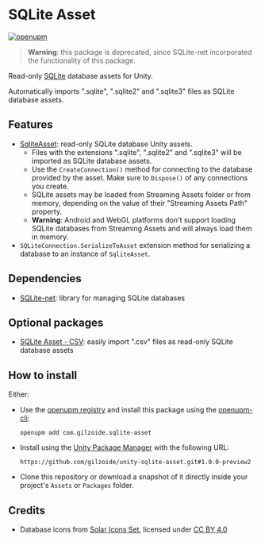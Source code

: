 # SQLite Asset
[![openupm](https://img.shields.io/npm/v/com.gilzoide.sqlite-asset?label=openupm&registry_uri=https://package.openupm.com)](https://openupm.com/packages/com.gilzoide.sqlite-asset/)

> **Warning**: this package is deprecated, since SQLite-net incorporated the functionality of this package.

Read-only [SQLite](https://sqlite.org/) database assets for Unity.

Automatically imports ".sqlite", ".sqlite2" and ".sqlite3" files as SQLite database assets.


## Features
- [SqliteAsset](Runtime/SqliteAsset.cs): read-only SQLite database Unity assets.
  + Files with the extensions ".sqlite", ".sqlite2" and ".sqlite3" will be imported as SQLite database assets.
  + Use the `CreateConnection()` method for connecting to the database provided by the asset.
    Make sure to `Dispose()` of any connections you create.
  + SQLite assets may be loaded from Streaming Assets folder or from memory, depending on the value of their "Streaming Assets Path" property.
  + **Warning**: Android and WebGL platforms don't support loading SQLite databases from Streaming Assets and will always load them in memory.
- `SQLiteConnection.SerializeToAsset` extension method for serializing a database to an instance of `SqliteAsset`.


## Dependencies
- [SQLite-net](https://github.com/gilzoide/unity-sqlite-net): library for managing SQLite databases


## Optional packages
- [SQLite Asset - CSV](https://github.com/gilzoide/unity-sqlite-asset-csv): easily import ".csv" files as read-only SQLite database assets


## How to install
Either:
- Use the [openupm registry](https://openupm.com/) and install this package using the [openupm-cli](https://github.com/openupm/openupm-cli):
  ```
  openupm add com.gilzoide.sqlite-asset
  ```
- Install using the [Unity Package Manager](https://docs.unity3d.com/Manual/upm-ui-giturl.html) with the following URL:
  ```
  https://github.com/gilzoide/unity-sqlite-asset.git#1.0.0-preview2
  ```
- Clone this repository or download a snapshot of it directly inside your project's `Assets` or `Packages` folder.


## Credits
- Database icons from [Solar Icons Set](https://www.figma.com/community/file/1166831539721848736/solar-icons-set), licensed under [CC BY 4.0](https://creativecommons.org/licenses/by/4.0/)